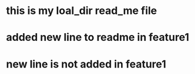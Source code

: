 # this is my loal_dir read_me file
# added new line to readme in feature1
# new line is not added in feature1
